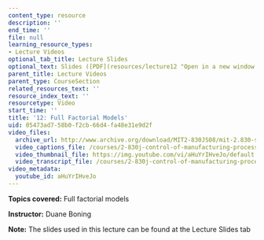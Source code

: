 ```yaml
---
content_type: resource
description: ''
end_time: ''
file: null
learning_resource_types:
- Lecture Videos
optional_tab_title: Lecture Slides
optional_text: Slides ([PDF](resources/lecture12 "Open in a new window."))
parent_title: Lecture Videos
parent_type: CourseSection
related_resources_text: ''
resource_index_text: ''
resourcetype: Video
start_time: ''
title: '12: Full Factorial Models'
uid: 05473ad7-58b0-f2cb-66d4-fa48e31e9d2f
video_files:
  archive_url: http://www.archive.org/download/MIT2-830JS08/mit-2.830-s08-lec12_300k.mp4
  video_captions_file: /courses/2-830j-control-of-manufacturing-processes-sma-6303-spring-2008/971e9d9b814e5da898c64911359a5821_aHuYrIHveJo.vtt
  video_thumbnail_file: https://img.youtube.com/vi/aHuYrIHveJo/default.jpg
  video_transcript_file: /courses/2-830j-control-of-manufacturing-processes-sma-6303-spring-2008/930f0c4c6909c5824410b5f703cc78bf_aHuYrIHveJo.pdf
video_metadata:
  youtube_id: aHuYrIHveJo
---
```


**Topics covered:** Full factorial models

**Instructor:** Duane Boning

**Note:** The slides used in this lecture can be found at the Lecture Slides tab